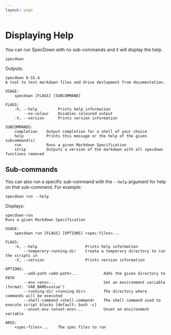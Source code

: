 ```yaml
---
layout: page
---
```


# Displaying Help

You can run SpecDown with no sub-commands and it will display the help.

``` shell
specdown
```

Outputs:

    specdown 0.55.4
    A tool to test markdown files and drive devlopment from documentation.
    
    USAGE:
        specdown [FLAGS] [SUBCOMMAND]
    
    FLAGS:
        -h, --help         Prints help information
            --no-colour    Disables coloured output
        -V, --version      Prints version information
    
    SUBCOMMANDS:
        completion    Output completion for a shell of your choice
        help          Prints this message or the help of the given subcommand(s)
        run           Runs a given Markdown Specification
        strip         Outputs a version of the markdown with all specdown functions removed

## Sub-commands

You can also run a specific sub-command with the `--help` argument for help on that sub-command.
For example:

``` shell
specdown run --help
```

Displays:

    specdown-run 
    Runs a given Markdown Specification
    
    USAGE:
        specdown run [FLAGS] [OPTIONS] <spec-files>...
    
    FLAGS:
        -h, --help                     Prints help information
            --temporary-running-dir    Create a temporary directory to run the scripts in
        -V, --version                  Prints version information
    
    OPTIONS:
            --add-path <add-path>...           Adds the given directory to PATH
            --env <env>...                     Set an environment variable (format: 'VAR_NAME=value')
            --running-dir <running-dir>        The directory where commands will be executed
            --shell-command <shell-command>    The shell command used to execute script blocks [default: bash -c]
            --unset-env <unset-env>...         Unset an environment variable
    
    ARGS:
        <spec-files>...    The spec files to run

